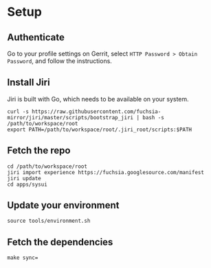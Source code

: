 Setup
=====

## Authenticate

Go to your profile settings on Gerrit, select `HTTP Password > Obtain Password`,
and follow the instructions.


## Install Jiri

Jiri is built with Go, which needs to be available on your system.

```
curl -s https://raw.githubusercontent.com/fuchsia-mirror/jiri/master/scripts/bootstrap_jiri | bash -s /path/to/workspace/root
export PATH=/path/to/workspace/root/.jiri_root/scripts:$PATH
```


## Fetch the repo

```
cd /path/to/workspace/root
jiri import experience https://fuchsia.googlesource.com/manifest
jiri update
cd apps/sysui
```


## Update your environment

```
source tools/environment.sh
```


## Fetch the dependencies

```
make sync=
```
